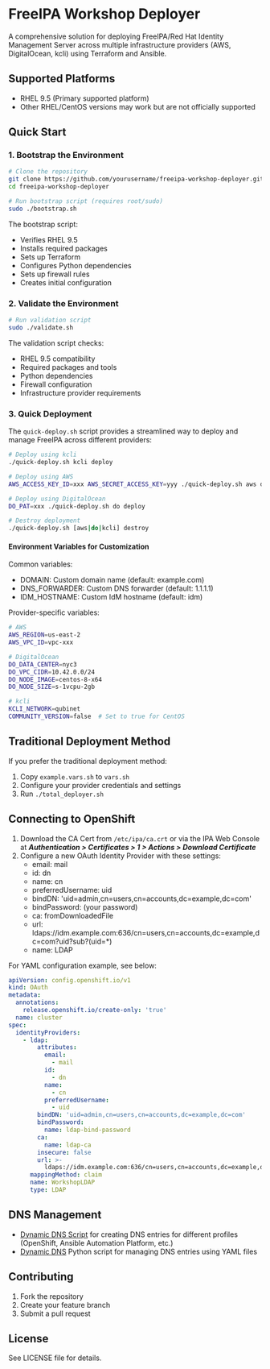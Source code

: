 # FreeIPA Workshop Deployer

A comprehensive solution for deploying FreeIPA/Red Hat Identity Management Server across multiple infrastructure providers (AWS, DigitalOcean, kcli) using Terraform and Ansible.

## Supported Platforms

- RHEL 9.5 (Primary supported platform)
- Other RHEL/CentOS versions may work but are not officially supported

## Quick Start

### 1. Bootstrap the Environment

```bash
# Clone the repository
git clone https://github.com/yourusername/freeipa-workshop-deployer.git
cd freeipa-workshop-deployer

# Run bootstrap script (requires root/sudo)
sudo ./bootstrap.sh
```

The bootstrap script:
- Verifies RHEL 9.5
- Installs required packages
- Sets up Terraform
- Configures Python dependencies
- Sets up firewall rules
- Creates initial configuration

### 2. Validate the Environment

```bash
# Run validation script
sudo ./validate.sh
```

The validation script checks:
- RHEL 9.5 compatibility
- Required packages and tools
- Python dependencies
- Firewall configuration
- Infrastructure provider requirements

### 3. Quick Deployment

The `quick-deploy.sh` script provides a streamlined way to deploy and manage FreeIPA across different providers:

```bash
# Deploy using kcli
./quick-deploy.sh kcli deploy

# Deploy using AWS
AWS_ACCESS_KEY_ID=xxx AWS_SECRET_ACCESS_KEY=yyy ./quick-deploy.sh aws deploy

# Deploy using DigitalOcean
DO_PAT=xxx ./quick-deploy.sh do deploy

# Destroy deployment
./quick-deploy.sh [aws|do|kcli] destroy
```

#### Environment Variables for Customization

Common variables:
- DOMAIN: Custom domain name (default: example.com)
- DNS_FORWARDER: Custom DNS forwarder (default: 1.1.1.1)
- IDM_HOSTNAME: Custom IdM hostname (default: idm)

Provider-specific variables:
```bash
# AWS
AWS_REGION=us-east-2
AWS_VPC_ID=vpc-xxx

# DigitalOcean
DO_DATA_CENTER=nyc3
DO_VPC_CIDR=10.42.0.0/24
DO_NODE_IMAGE=centos-8-x64
DO_NODE_SIZE=s-1vcpu-2gb

# kcli
KCLI_NETWORK=qubinet
COMMUNITY_VERSION=false  # Set to true for CentOS
```

## Traditional Deployment Method

If you prefer the traditional deployment method:

1. Copy `example.vars.sh` to `vars.sh`
2. Configure your provider credentials and settings
3. Run `./total_deployer.sh`

## Connecting to OpenShift

1. Download the CA Cert from `/etc/ipa/ca.crt` or via the IPA Web Console at ***Authentication > Certificates > 1 > Actions > Download Certificate***
2. Configure a new OAuth Identity Provider with these settings:
    - email: mail
    - id: dn
    - name: cn
    - preferredUsername: uid
    - bindDN: 'uid=admin,cn=users,cn=accounts,dc=example,dc=com'
    - bindPassword: (your password)
    - ca: fromDownloadedFile
    - url: ldaps://idm.example.com:636/cn=users,cn=accounts,dc=example,dc=com?uid?sub?(uid=*)
    - name: LDAP

For YAML configuration example, see below:

```yaml
apiVersion: config.openshift.io/v1
kind: OAuth
metadata:
  annotations:
    release.openshift.io/create-only: 'true'
  name: cluster
spec:
  identityProviders:
    - ldap:
        attributes:
          email:
            - mail
          id:
            - dn
          name:
            - cn
          preferredUsername:
            - uid
        bindDN: 'uid=admin,cn=users,cn=accounts,dc=example,dc=com'
        bindPassword:
          name: ldap-bind-password
        ca:
          name: ldap-ca
        insecure: false
        url: >-
          ldaps://idm.example.com:636/cn=users,cn=accounts,dc=example,dc=com?uid?sub?(uid=*)
      mappingMethod: claim
      name: WorkshopLDAP
      type: LDAP
```

## DNS Management 

* [Dynamic DNS Script](docs/dns_profiles.md) for creating DNS entries for different profiles (OpenShift, Ansible Automation Platform, etc.)
* [Dynamic DNS](docs/dynamic_dns.md) Python script for managing DNS entries using YAML files

## Contributing

1. Fork the repository
2. Create your feature branch
3. Submit a pull request

## License

See LICENSE file for details.
